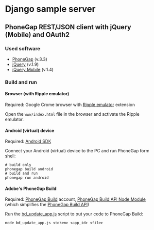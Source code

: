 # Django sample server

## PhoneGap REST/JSON client with jQuery (Mobile) and OAuth2

### Used software

* [PhoneGap](http://phonegap.com) (v.3.3)
* [jQuery](http://jquery.com) (v.1.9)
* [jQuery Mobile](http://jquerymobile.com/) (v.1.4)


### Build and run


#### Browser (with Ripple emulator)

Required: Google Crome browser with [Ripple emulator](http://emulate.phonegap.com/) extension

Open the `www/index.html` file in the browser and activate the Ripple emulator.

#### Android (virtual) device

Required: [Android SDK](http://developer.android.com/sdk/)

Connect your Android (virtual) device to the PC and run PhoneGap form shell:

```
# build only
phonegap build android
# build and run
phonegap run android
```

#### Adobe's PhoneGap Build

Required: [PhoneGap Build](http://build.phonegap.com/) account, [PhoneGap Build API Node Module](https://github.com/phonegap/node-phonegap-build-api) (which simplifies the [PhoneGap Build API](http://docs.build.phonegap.com/en_US/3.1.0/developer_api_api.md.html))

Run the [bd_update_app.js](../../~helper/bd_update_app.js) script to put your code to PhoneGap Build:

```
node bd_update_app.js <token> <app_id> <file>
```
